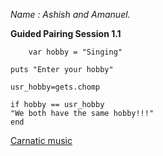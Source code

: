 *Name : Ashish and Amanuel.*

**Guided Pairing Session 1.1**

 		var hobby = "Singing"

    puts "Enter your hobby"

    usr_hobby=gets.chomp

    if hobby == usr_hobby
    "We both have the same hobby!!!"
    end

[Carnatic music](https://en.wikipedia.org/wiki/Carnatic_music#Origins.2C_sources_and_history)

